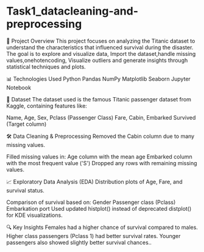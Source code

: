 # Task1_datacleaning-and-preprocessing
📌 Project Overview
This project focuses on analyzing the Titanic dataset to understand the characteristics that influenced survival during the disaster. The goal is to explore and visualize data, Import the dataset,handle missing values,onehotencoding, Visualize outliers and generate insights through statistical techniques and plots.

📊 Technologies Used
Python
Pandas
NumPy
Matplotlib
Seaborn
Jupyter Notebook

📁 Dataset
The dataset used is the famous Titanic passenger dataset from Kaggle, containing features like:

Name, Age, Sex, Pclass (Passenger Class)
Fare, Cabin, Embarked
Survived (Target column)

🛠️ Data Cleaning & Preprocessing
Removed the Cabin column due to many missing values.

Filled missing values in:
Age column with the mean age
Embarked column with the most frequent value ('S')
Dropped any rows with remaining missing values.

📈 Exploratory Data Analysis (EDA)
Distribution plots of Age, Fare, and survival status.

Comparison of survival based on:
Gender
Passenger class (Pclass)
Embarkation port
Used updated histplot() instead of deprecated distplot() for KDE visualizations.

🔍 Key Insights
Females had a higher chance of survival compared to males.
Higher class passengers (Pclass 1) had better survival rates.
Younger passengers also showed slightly better survival chances..



